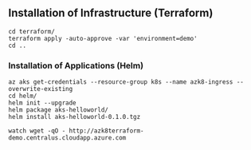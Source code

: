 ## Installation of Infrastructure (Terraform)
```
cd terraform/
terraform apply -auto-approve -var 'environment=demo'
cd ..
```

### Installation of Applications (Helm)
```
az aks get-credentials --resource-group k8s --name azk8-ingress --overwrite-existing
cd helm/
helm init --upgrade
helm package aks-helloworld/
helm install aks-helloworld-0.1.0.tgz

watch wget -qO - http://azk8terraform-demo.centralus.cloudapp.azure.com
```
